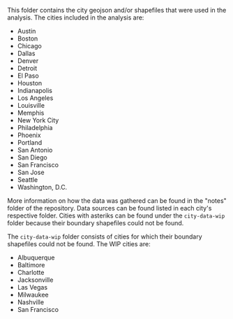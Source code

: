 This folder contains the city geojson and/or shapefiles that were used in the analysis. The cities included in the analysis are:

- Austin
- Boston
- Chicago
- Dallas
- Denver
- Detroit
- El Paso
- Houston
- Indianapolis
- Los Angeles
- Louisville
- Memphis
- New York City
- Philadelphia
- Phoenix
- Portland
- San Antonio
- San Diego
- San Francisco
- San Jose
- Seattle
- Washington, D.C.

More information on how the data was gathered can be found in the "notes" folder of the repository. Data sources can be found listed in each city's respective folder. Cities with asteriks can be found under the `city-data-wip` folder because their boundary shapefiles could not be found. 


The `city-data-wip` folder consists of cities for which their boundary shapefiles could not be found. The WIP cities are:
- Albuquerque
- Baltimore
- Charlotte
- Jacksonville
- Las Vegas
- Milwaukee
- Nashville 
- San Francisco
